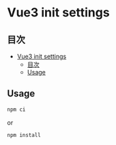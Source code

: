 # Vue3 init settings

## 目次
- [Vue3 init settings](#vue3-init-settings)
  - [目次](#目次)
  - [Usage](#usage)

## Usage
```bash
npm ci
```
or
```
npm install
```

